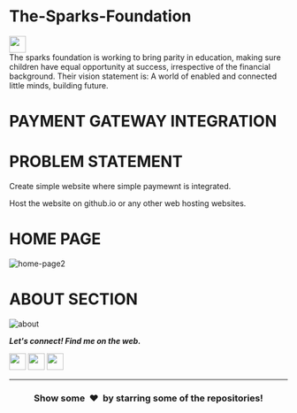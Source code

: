 # The-Sparks-Foundation
<img height="30" src="https://img.shields.io/badge/The Sparks Foundation-black.svg?&style=for-the-badge&logo=TheSparksFoundation&logoColor=blue" />
<br>
The sparks foundation is working to bring parity in education, making sure children have equal opportunity at success, irrespective of the financial background.
Their vision statement is: A world of enabled and connected little minds, building future.

# PAYMENT GATEWAY INTEGRATION
# PROBLEM STATEMENT
<p>Create simple website where simple paymewnt is integrated.</p>
<pThere will be simple donate button on homepage.
<p>Host the website on github.io or any other web hosting websites.</p>

# HOME PAGE

![home-page2](https://user-images.githubusercontent.com/91311855/146755916-be2c33c8-c3cd-41f2-a727-ffa9c2c91fd8.png)

# ABOUT SECTION

![about](https://user-images.githubusercontent.com/91311855/146755654-bdc46767-b5ea-495d-b9bd-59943b7e652e.png)



  <b><i>Let's connect! Find me on the web.</i></b>



[<img height="30" src = "https://img.shields.io/badge/gmail-c14438?&style=for-the-badge&logo=gmail&logoColor=white">][gmail] 
[<img height="30" src="https://img.shields.io/badge/linkedin-blue.svg?&style=for-the-badge&logo=linkedin&logoColor=white" />][LinkedIn]
[<img height="30" src="https://img.shields.io/badge/github-black.svg?&style=for-the-badge&logo=github&logoColor=white" />][Github]
<br />
<hr />


[gmail]: mailto:vivekmodak@gmail.com
[linkedin]: https://www.linkedin.com/in/vivek-modak-b740651b7/
[github]: https://github.com/vivekmodak3/


<h3 align="center">Show some &nbsp;❤️&nbsp; by starring some of the repositories!</h3>

